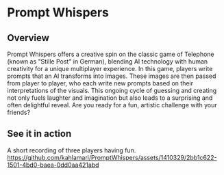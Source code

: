 # Prompt Whispers

## Overview
Prompt Whispers offers a creative spin on the classic game of Telephone (known as "Stille Post" in German), blending AI technology with human creativity for a unique multiplayer experience. In this game, players write prompts that an AI transforms into images. These images are then passed from player to player, who each write new prompts based on their interpretations of the visuals. This ongoing cycle of guessing and creating not only fuels laughter and imagination but also leads to a surprising and often delightful reveal. Are you ready for a fun, artistic challenge with your friends?

## See it in action
A short recording of three players having fun. 
https://github.com/kahlamari/PromptWhispers/assets/1410329/2bb1c622-1501-4bd0-baea-0dd0aa421abd

